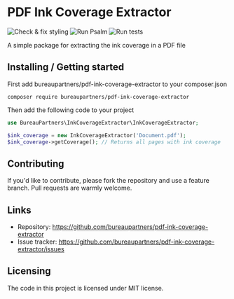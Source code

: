# PDF Ink Coverage Extractor
![Check & fix styling](https://github.com/bureaupartners/pdf-ink-coverage-extractor/workflows/Check%20&%20fix%20styling/badge.svg?branch=master)
![Run Psalm](https://github.com/bureaupartners/pdf-ink-coverage-extractor/workflows/Psalm/badge.svg?branch=master)
![Run tests](https://github.com/bureaupartners/pdf-ink-coverage-extractor/workflows/Run%20tests/badge.svg?branch=master)

A simple package for extracting the ink coverage in a PDF file

## Installing / Getting started
First add bureaupartners/pdf-ink-coverage-extractor to your composer.json
```shell
composer require bureaupartners/pdf-ink-coverage-extractor
```
Then add the following code to your project
```php
use BureauPartners\InkCoverageExtractor\InkCoverageExtractor;

$ink_coverage = new InkCoverageExtractor('Document.pdf');
$ink_coverage->getCoverage(); // Returns all pages with ink coverage
```

## Contributing

If you'd like to contribute, please fork the repository and use a feature
branch. Pull requests are warmly welcome.

## Links
- Repository: https://github.com/bureaupartners/pdf-ink-coverage-extractor
- Issue tracker: https://github.com/bureaupartners/pdf-ink-coverage-extractor/issues


## Licensing
The code in this project is licensed under MIT license.
